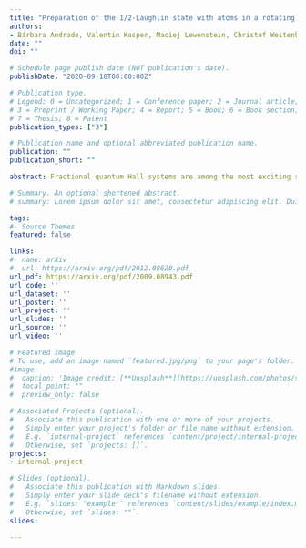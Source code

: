```yaml
---
title: "Preparation of the 1/2-Laughlin state with atoms in a rotating trap"
authors:
- Bárbara Andrade, Valentin Kasper, Maciej Lewenstein, Christof Weitenberg, Tobias Graß
date: ""
doi: ""

# Schedule page publish date (NOT publication's date).
publishDate: "2020-09-18T00:00:00Z"

# Publication type.
# Legend: 0 = Uncategorized; 1 = Conference paper; 2 = Journal article;
# 3 = Preprint / Working Paper; 4 = Report; 5 = Book; 6 = Book section;
# 7 = Thesis; 8 = Patent
publication_types: ["3"]

# Publication name and optional abbreviated publication name.
publication: ""
publication_short: ""

abstract: Fractional quantum Hall systems are among the most exciting strongly correlated systems. Accessing them microscopically via quantum simulations with ultracold atoms would be an important achievement toward a better understanding of this strongly correlated state of matter. A promising approach is to confine a small number of bosonic atoms in a quasi-two-dimensional rotating trap, which mimics the magnetic field. For rotation frequencies close to the in-plane trapping frequency, the ground state is predicted to be a bosonic analog of the Laughlin state. Here, we study the problem of the adiabatic preparation of the Laughlin state by ramping the rotation frequency and controlling the ellipticity of the trapping potential. By employing adapted ramping speeds for rotation frequency and ellipticity, and large trap deformations, we improve the preparation time for high-fidelity Laughlin states by a factor of ten in comparison to previous studies. With this improvement of the adiabatic protocol the Laughlin state can be prepared with current experimental technology.

# Summary. An optional shortened abstract.
# summary: Lorem ipsum dolor sit amet, consectetur adipiscing elit. Duis posuere tellus ac convallis placerat. Proin tincidunt magna sed ex sollicitudin condimentum.

tags:
#- Source Themes
featured: false

links:
#- name: arXiv
#  url: https://arxiv.org/pdf/2012.08620.pdf 
url_pdf: https://arxiv.org/pdf/2009.08943.pdf
url_code: ''
url_dataset: ''
url_poster: ''
url_project: ''
url_slides: ''
url_source: ''
url_video: ''

# Featured image
# To use, add an image named `featured.jpg/png` to your page's folder. 
#image:
#  caption: 'Image credit: [**Unsplash**](https://unsplash.com/photos/s9CC2SKySJM)'
#  focal_point: ""
#  preview_only: false

# Associated Projects (optional).
#   Associate this publication with one or more of your projects.
#   Simply enter your project's folder or file name without extension.
#   E.g. `internal-project` references `content/project/internal-project/index.md`.
#   Otherwise, set `projects: []`.
projects:
- internal-project

# Slides (optional).
#   Associate this publication with Markdown slides.
#   Simply enter your slide deck's filename without extension.
#   E.g. `slides: "example"` references `content/slides/example/index.md`.
#   Otherwise, set `slides: ""`.
slides:

---
```



